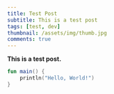 ```yaml
---
title: Test Post
subtitle: This is a test post
tags: [test, dev]
thumbnail: /assets/img/thumb.jpg
comments: true
---
```


**This is a test post.**

```kotlin
fun main() {
    println("Hello, World!")
}
```